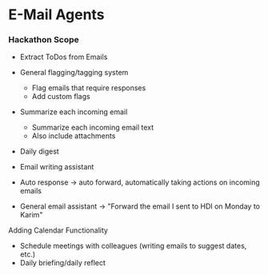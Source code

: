 # E-Mail Agents

### Hackathon Scope
- Extract ToDos from Emails
- General flagging/tagging system
    - Flag emails that require responses
    - Add custom flags
- Summarize each incoming email
    - Summarize each incoming email text
    - Also include attachments

- Daily digest
- Email writing assistant
- Auto response -> auto forward, automatically taking actions on incoming emails
- General email assistant -> "Forward the email I sent to HDI on Monday to Karim"

Adding Calendar Functionality
- Schedule meetings with colleagues (writing emails to suggest dates, etc.)
- Daily briefing/daily reflect
